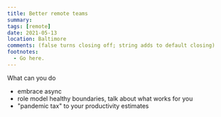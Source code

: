 ```yaml
---
title: Better remote teams
summary:
tags: [remote]
date: 2021-05-13
location: Baltimore
comments: (false turns closing off; string adds to default closing)
footnotes:
  - Go here.
---
```


What can you do

- embrace async
- role model healthy boundaries, talk about what works for you
- "pandemic tax" to your productivity estimates
<!-- https://news.stanford.edu/2021/02/23/four-causes-zoom-fatigue-solutions/ -->

